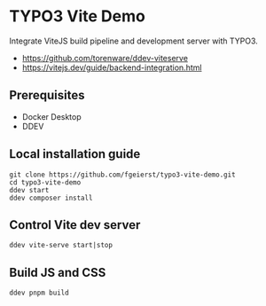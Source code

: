 # TYPO3 Vite Demo

Integrate ViteJS build pipeline and development server with TYPO3.

- https://github.com/torenware/ddev-viteserve
- https://vitejs.dev/guide/backend-integration.html


## Prerequisites

- Docker Desktop
- DDEV


## Local installation guide

	git clone https://github.com/fgeierst/typo3-vite-demo.git
	cd typo3-vite-demo
	ddev start
	ddev composer install


## Control Vite dev server

	ddev vite-serve start|stop


## Build JS and CSS

	ddev pnpm build